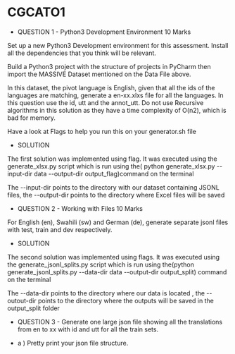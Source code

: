 # CGCATO1
- QUESTION 1 - Python3 Development Environment					         10 Marks

 Set up a new Python3 Development environment for this assessment. Install all the dependencies that you think will be relevant. 

 Build a Python3 project with the structure of projects in PyCharm then import the MASSIVE Dataset mentioned on the Data File above. 

 In this dataset, the pivot language is English, given that all the ids of the languages are matching, generate a en-xx.xlxs file for all the languages. In this question use the id, utt and the annot_utt.  Do not use Recursive algorithms in this solution as they have a time complexity of O(n2), which is bad for memory. 

 Have a look at Flags to help you run this on your generator.sh file

 - SOLUTION
   
The first solution was implemented using flag. It was executed using the generate_xlsx.py script which is run using the( python generate_xlsx.py --input-dir data --output-dir output_flag)command on the terminal

The --input-dir points to the directory with our dataset containing JSONL files, the --output-dir points to the directory where Excel files will be saved

- QUESTION 2 - Working with Files							         10 Marks
  
For English (en), Swahili (sw) and German (de), generate separate jsonl files with test, train and dev respectively. 

- SOLUTION

The second solution was implemented using flags. It was executed using the generate_jsonl_splits.py script which is run using the(python generate_jsonl_splits.py --data-dir data --output-dir output_split) command on the terminal

The --data-dir points to the directory where our data is located , the --outout-dir points to the directory where the outputs will be saved in the output_split folder

- QUESTION 3 - Generate one large json file showing all the translations from en to xx with id and utt for all the train sets.
  
- a ) Pretty print your json file structure. 
